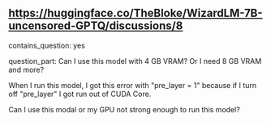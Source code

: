 ## https://huggingface.co/TheBloke/WizardLM-7B-uncensored-GPTQ/discussions/8

contains_question: yes

question_part: Can I use this model with 4 GB VRAM? Or I need 8 GB VRAM and more? 

When I run this model, I got this error with "pre_layer = 1" because if I turn off "pre_layer" I got run out of CUDA Core.

Can I use this modal or my GPU not strong enough to run this model?